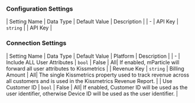 

### Configuration Settings

| Setting Name |  Data Type    | Default Value  | Description |
| -
| API Key | `string` | <unset> | API Key |


### Connection Settings

| Setting Name |  Data Type    | Default Value | Platform | Description |
| -
| Include ALL User Attributes | `bool` | False | All| If enabled, mParticle will forward all user attributes to Kissmetrics |
| Revenue Key | `string` | Billing Amount | All| The single Kissmetrics property used to track revenue across all customers and is used in the Kissmetrics Revenue Report. |
| Use Customer ID | `bool` | False | All| If enabled, Customer ID will be used as the user identifier, otherwise Device ID will be used as the user identifier. |

